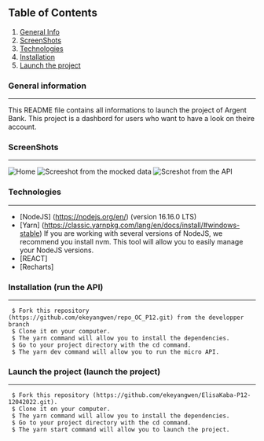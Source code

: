 ## Table of Contents
1. [General Info](#general-info)
2. [ScreenShots](#screenshots)
3. [Technologies](#technologies)
4. [Installation](#installation)
5. [Launch the project](#launch)
### General information
***
This README file contains all informations to launch the project of Argent Bank. This project is a dashbord for users who want to have a look on theire account.

### ScreenShots
***

![Home](https://user-images.githubusercontent.com/81231487/179772487-6009bcfe-8231-48d0-b9ce-feef034e4706.png)
![Screeshot from the mocked data](https://user-images.githubusercontent.com/81231487/179772648-079b69c3-d4b8-4295-b14b-82d12b9eb1df.png)
![Screshot from the API](https://user-images.githubusercontent.com/81231487/179772870-67fcea0d-f7b8-49f7-9748-b6a4675dfa97.png)

### Technologies
***
 * [NodeJS] (https://nodejs.org/en/) (version 16.16.0 LTS)
 * [Yarn] (https://classic.yarnpkg.com/lang/en/docs/install/#windows-stable)
  If you are working with several versions of NodeJS, we recommend you install nvm. This tool will allow you to easily manage your NodeJS versions.
 * [REACT]
 * [Recharts]
  
### Installation (run the API)
***
```
 $ Fork this repository (https://github.com/ekeyangwen/repo_OC_P12.git) from the developper branch
 $ Clone it on your computer.
 $ The yarn command will allow you to install the dependencies.
 $ Go to your project directory with the cd command.
 $ The yarn dev command will allow you to run the micro API.
```  
### Launch the project (launch the project)
***
```
 $ Fork this repository (https://github.com/ekeyangwen/ElisaKaba-P12-12042022.git).
 $ Clone it on your computer.
 $ The yarn command will allow you to install the dependencies.
 $ Go to your project directory with the cd command.
 $ The yarn start command will allow you to launch the project.
```

